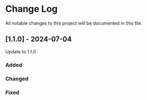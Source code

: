 # Change Log

All notable changes to this project will be documented in this file.

## [1.1.0] - 2024-07-04

Update to 1.1.0

### Added

### Changed

### Fixed
